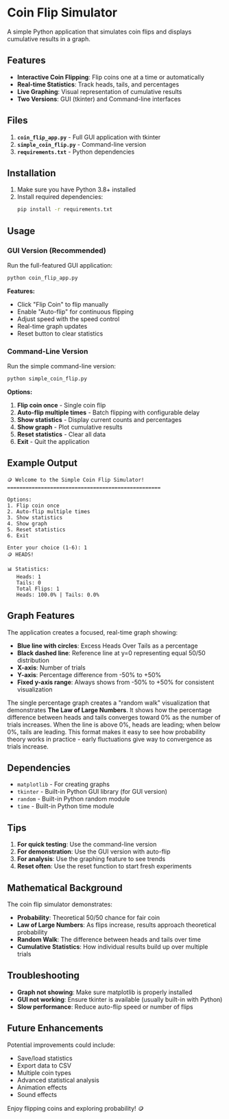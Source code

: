 # Coin Flip Simulator

A simple Python application that simulates coin flips and displays cumulative results in a graph.

## Features

- **Interactive Coin Flipping**: Flip coins one at a time or automatically
- **Real-time Statistics**: Track heads, tails, and percentages
- **Live Graphing**: Visual representation of cumulative results
- **Two Versions**: GUI (tkinter) and Command-line interfaces

## Files

1. **`coin_flip_app.py`** - Full GUI application with tkinter
2. **`simple_coin_flip.py`** - Command-line version
3. **`requirements.txt`** - Python dependencies

## Installation

1. Make sure you have Python 3.8+ installed
2. Install required dependencies:
   ```bash
   pip install -r requirements.txt
   ```

## Usage

### GUI Version (Recommended)

Run the full-featured GUI application:
```bash
python coin_flip_app.py
```

**Features:**
- Click "Flip Coin" to flip manually
- Enable "Auto-flip" for continuous flipping
- Adjust speed with the speed control
- Real-time graph updates
- Reset button to clear statistics

### Command-Line Version

Run the simple command-line version:
```bash
python simple_coin_flip.py
```

**Options:**
1. **Flip coin once** - Single coin flip
2. **Auto-flip multiple times** - Batch flipping with configurable delay
3. **Show statistics** - Display current counts and percentages
4. **Show graph** - Plot cumulative results
5. **Reset statistics** - Clear all data
6. **Exit** - Quit the application

## Example Output

```
🪙 Welcome to the Simple Coin Flip Simulator!
==================================================

Options:
1. Flip coin once
2. Auto-flip multiple times
3. Show statistics
4. Show graph
5. Reset statistics
6. Exit

Enter your choice (1-6): 1
🪙 HEADS!

📊 Statistics:
   Heads: 1
   Tails: 0
   Total Flips: 1
   Heads: 100.0% | Tails: 0.0%
```

## Graph Features

The application creates a focused, real-time graph showing:
- **Blue line with circles**: Excess Heads Over Tails as a percentage
- **Black dashed line**: Reference line at y=0 representing equal 50/50 distribution
- **X-axis**: Number of trials
- **Y-axis**: Percentage difference from -50% to +50%
- **Fixed y-axis range**: Always shows from -50% to +50% for consistent visualization

The single percentage graph creates a "random walk" visualization that demonstrates **The Law of Large Numbers**. It shows how the percentage difference between heads and tails converges toward 0% as the number of trials increases. When the line is above 0%, heads are leading; when below 0%, tails are leading. This format makes it easy to see how probability theory works in practice - early fluctuations give way to convergence as trials increase.

## Dependencies

- `matplotlib` - For creating graphs
- `tkinter` - Built-in Python GUI library (for GUI version)
- `random` - Built-in Python random module
- `time` - Built-in Python time module

## Tips

1. **For quick testing**: Use the command-line version
2. **For demonstration**: Use the GUI version with auto-flip
3. **For analysis**: Use the graphing feature to see trends
4. **Reset often**: Use the reset function to start fresh experiments

## Mathematical Background

The coin flip simulator demonstrates:
- **Probability**: Theoretical 50/50 chance for fair coin
- **Law of Large Numbers**: As flips increase, results approach theoretical probability
- **Random Walk**: The difference between heads and tails over time
- **Cumulative Statistics**: How individual results build up over multiple trials

## Troubleshooting

- **Graph not showing**: Make sure matplotlib is properly installed
- **GUI not working**: Ensure tkinter is available (usually built-in with Python)
- **Slow performance**: Reduce auto-flip speed or number of flips

## Future Enhancements

Potential improvements could include:
- Save/load statistics
- Export data to CSV
- Multiple coin types
- Advanced statistical analysis
- Animation effects
- Sound effects

Enjoy flipping coins and exploring probability! 🪙
